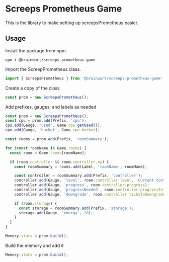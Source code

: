 # Screeps Prometheus Game

This is the library to make setting up screepsPrometheus easier.

## Usage

Install the package from npm.

```
npm i @brainwart/screeps-prometheus-game
```

Import the ScreepPrometheus class.

```typescript
import { ScreepsPrometheus } from '@brainwart/screeps-prometheus-game';
```

Create a copy of the class

```typescript
const prom = new ScreepsPrometheus();
```

Add prefixes, gauges, and labels as needed

```typescript
const prom = new ScreepsPrometheus();
const cpu = prom.add(Prefix, 'cpu');
cpu.add(Gauge, 'used', Game.cpu.getUsed());
cpu.add(Gauge, 'bucket', Game.cpu.bucket);

const rooms = prom.add(Prefix, 'roomSummary');

for (const roomName in Game.rooms) {
  const room = Game.rooms[roomName];

  if (room.controller && room.controller.my) {
    const roomSummary = rooms.add(Label, 'roomName', roomName);

    const controller = roomSummary.add(Prefix, 'controller');
    controller.add(Gauge, 'level', room.controller.level, 'Current controller level');
    controller.add(Gauge, 'progress', room.controller.progress);
    controller.add(Gauge, 'progressNeeded', room.controller.progressTotal);
    controller.add(Gauge, 'downgrade', room.controller.ticksToDowngrade);

    if (room.storage) {
      const storage = roomSummary.add(Prefix, 'storage');
      storage.add(Gauge, 'energy', 20);
    }
  }
}

Memory.stats = prom.build();
```

Build the memory and add it
```typescript
Memory.stats = prom.build();
```
